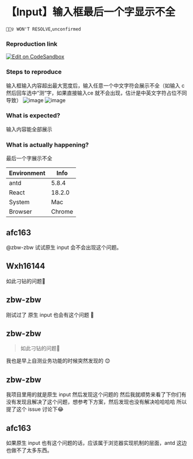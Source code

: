 # 【Input】输入框最后一个字显示不全

`🙅🏻‍♀️ WON'T RESOLVE`,`unconfirmed`

### Reproduction link

[![Edit on CodeSandbox](https://codesandbox.io/static/img/play-codesandbox.svg)](https://codesandbox.io/s/dai-yi-chu-tu-biao-antd-5-8-4-forked-scxpcj?file=/demo.tsx)

### Steps to reproduce

输入框输入内容超出最大宽度后，输入任意一个中文字符会展示不全（如输入 c 然后回车选中“测“字，如果直接输入ce 就不会出现，估计是中英文字符占位不同导致）
![image](https://github.com/ant-design/ant-design/assets/64134946/3f6a7d4c-0840-4cc5-ab64-771de687640a)
![image](https://github.com/ant-design/ant-design/assets/64134946/bf0ba909-f4b4-47ed-b9a5-0f0c44802cc7)

### What is expected?

输入内容能全部展示

### What is actually happening?

最后一个字展示不全

| Environment | Info   |
| ----------- | ------ |
| antd        | 5.8.4  |
| React       | 18.2.0 |
| System      | Mac    |
| Browser     | Chrome |

<!-- generated by ant-design-issue-helper. DO NOT REMOVE -->

## afc163

@zbw-zbw 试试原生 input 会不会出现这个问题。

## Wxh16144

如此刁钻的问题🤔

## zbw-zbw

>

刚试过了 原生 input 也会有这个问题 🤔

## zbw-zbw

> 如此刁钻的问题🤔

我也是早上自测业务功能的时候突然发现的 😊

## zbw-zbw

我项目里用的就是原生 input 然后发现这个问题的 然后我就顺势来看了下你们有没有发现且解决了这个问题，想参考下方案，然后发现也没有解决哈哈哈哈 所以提了这个 issue 讨论下😂

## afc163

如果原生 input 也有这个问题的话，应该属于浏览器实现机制的层面，antd 这边也做不了太多东西。
